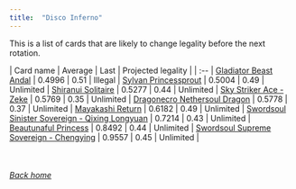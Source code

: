 ```yaml
---
title:  "Disco Inferno"
---
```


This is a list of cards that are likely to change legality before the next rotation.

| Card name | Average | Last | Projected legality |
| :-- |
[Gladiator Beast Andal](https://db.ygoprodeck.com/card/?search=Gladiator%20Beast%20Andal) | 0.4996 | 0.51 | Illegal |
[Sylvan Princessprout](https://db.ygoprodeck.com/card/?search=Sylvan%20Princessprout) | 0.5004 | 0.49 | Unlimited |
[Shiranui Solitaire](https://db.ygoprodeck.com/card/?search=Shiranui%20Solitaire) | 0.5277 | 0.44 | Unlimited |
[Sky Striker Ace - Zeke](https://db.ygoprodeck.com/card/?search=Sky%20Striker%20Ace%20-%20Zeke) | 0.5769 | 0.35 | Unlimited |
[Dragonecro Nethersoul Dragon](https://db.ygoprodeck.com/card/?search=Dragonecro%20Nethersoul%20Dragon) | 0.5778 | 0.37 | Unlimited |
[Mayakashi Return](https://db.ygoprodeck.com/card/?search=Mayakashi%20Return) | 0.6182 | 0.49 | Unlimited |
[Swordsoul Sinister Sovereign - Qixing Longyuan](https://db.ygoprodeck.com/card/?search=Swordsoul%20Sinister%20Sovereign%20-%20Qixing%20Longyuan) | 0.7214 | 0.43 | Unlimited |
[Beautunaful Princess](https://db.ygoprodeck.com/card/?search=Beautunaful%20Princess) | 0.8492 | 0.44 | Unlimited |
[Swordsoul Supreme Sovereign - Chengying](https://db.ygoprodeck.com/card/?search=Swordsoul%20Supreme%20Sovereign%20-%20Chengying) | 0.9557 | 0.45 | Unlimited |

<br>

###### [Back home](index)